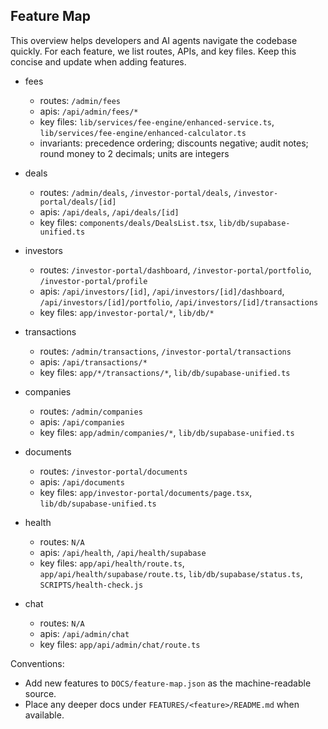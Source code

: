 ## Feature Map

This overview helps developers and AI agents navigate the codebase quickly. For each feature, we list routes, APIs, and key files. Keep this concise and update when adding features.

- fees
  - routes: `/admin/fees`
  - apis: `/api/admin/fees/*`
  - key files: `lib/services/fee-engine/enhanced-service.ts`, `lib/services/fee-engine/enhanced-calculator.ts`
  - invariants: precedence ordering; discounts negative; audit notes; round money to 2 decimals; units are integers

- deals
  - routes: `/admin/deals`, `/investor-portal/deals`, `/investor-portal/deals/[id]`
  - apis: `/api/deals`, `/api/deals/[id]`
  - key files: `components/deals/DealsList.tsx`, `lib/db/supabase-unified.ts`

- investors
  - routes: `/investor-portal/dashboard`, `/investor-portal/portfolio`, `/investor-portal/profile`
  - apis: `/api/investors/[id]`, `/api/investors/[id]/dashboard`, `/api/investors/[id]/portfolio`, `/api/investors/[id]/transactions`
  - key files: `app/investor-portal/*`, `lib/db/*`

- transactions
  - routes: `/admin/transactions`, `/investor-portal/transactions`
  - apis: `/api/transactions/*`
  - key files: `app/*/transactions/*`, `lib/db/supabase-unified.ts`

- companies
  - routes: `/admin/companies`
  - apis: `/api/companies`
  - key files: `app/admin/companies/*`, `lib/db/supabase-unified.ts`

- documents
  - routes: `/investor-portal/documents`
  - apis: `/api/documents`
  - key files: `app/investor-portal/documents/page.tsx`, `lib/db/supabase-unified.ts`

- health
  - routes: `N/A`
  - apis: `/api/health`, `/api/health/supabase`
  - key files: `app/api/health/route.ts`, `app/api/health/supabase/route.ts`, `lib/db/supabase/status.ts`, `SCRIPTS/health-check.js`

- chat
  - routes: `N/A`
  - apis: `/api/admin/chat`
  - key files: `app/api/admin/chat/route.ts`

Conventions:
- Add new features to `DOCS/feature-map.json` as the machine-readable source.
- Place any deeper docs under `FEATURES/<feature>/README.md` when available.

